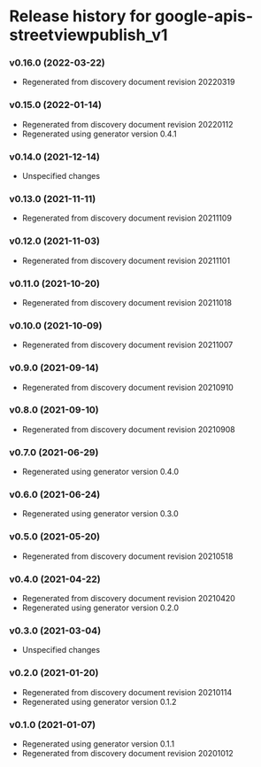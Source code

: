 # Release history for google-apis-streetviewpublish_v1

### v0.16.0 (2022-03-22)

* Regenerated from discovery document revision 20220319

### v0.15.0 (2022-01-14)

* Regenerated from discovery document revision 20220112
* Regenerated using generator version 0.4.1

### v0.14.0 (2021-12-14)

* Unspecified changes

### v0.13.0 (2021-11-11)

* Regenerated from discovery document revision 20211109

### v0.12.0 (2021-11-03)

* Regenerated from discovery document revision 20211101

### v0.11.0 (2021-10-20)

* Regenerated from discovery document revision 20211018

### v0.10.0 (2021-10-09)

* Regenerated from discovery document revision 20211007

### v0.9.0 (2021-09-14)

* Regenerated from discovery document revision 20210910

### v0.8.0 (2021-09-10)

* Regenerated from discovery document revision 20210908

### v0.7.0 (2021-06-29)

* Regenerated using generator version 0.4.0

### v0.6.0 (2021-06-24)

* Regenerated using generator version 0.3.0

### v0.5.0 (2021-05-20)

* Regenerated from discovery document revision 20210518

### v0.4.0 (2021-04-22)

* Regenerated from discovery document revision 20210420
* Regenerated using generator version 0.2.0

### v0.3.0 (2021-03-04)

* Unspecified changes

### v0.2.0 (2021-01-20)

* Regenerated from discovery document revision 20210114
* Regenerated using generator version 0.1.2

### v0.1.0 (2021-01-07)

* Regenerated using generator version 0.1.1
* Regenerated from discovery document revision 20201012

